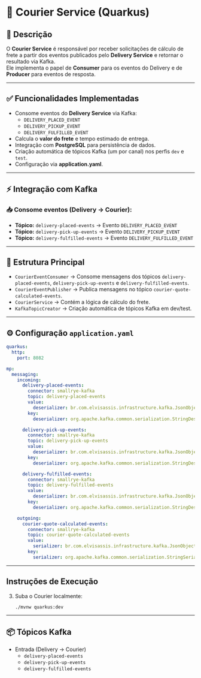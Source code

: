 # 🚚 Courier Service (Quarkus)

## 📖 Descrição
O **Courier Service** é responsável por receber solicitações de cálculo de frete a partir dos eventos publicados pelo **Delivery Service** e retornar o resultado via Kafka.  
Ele implementa o papel de **Consumer** para os eventos do Delivery e de **Producer** para eventos de resposta.

---

## ✅ Funcionalidades Implementadas

- Consome eventos do **Delivery Service** via Kafka:
    - `DELIVERY_PLACED_EVENT`
    - `DELIVERY_PICKUP_EVENT`
    - `DELIVERY_FULFILLED_EVENT`
- Calcula o **valor do frete** e tempo estimado de entrega.
- Integração com **PostgreSQL** para persistência de dados.
- Criação automática de tópicos Kafka (um por canal) nos perfis `dev` e `test`.
- Configuração via **application.yaml**.

---

## ⚡ Integração com Kafka

### 📥 Consome eventos (Delivery → Courier):
- **Tópico:** `delivery-placed-events` → Evento `DELIVERY_PLACED_EVENT`
- **Tópico:** `delivery-pick-up-events` → Evento `DELIVERY_PICKUP_EVENT`
- **Tópico:** `delivery-fulfilled-events` → Evento `DELIVERY_FULFILLED_EVENT`



---

## 📂 Estrutura Principal

- `CourierEventConsumer` → Consome mensagens dos tópicos `delivery-placed-events`, `delivery-pick-up-events` e `delivery-fulfilled-events`.
- `CourierEventPublisher` → Publica mensagens no tópico `courier-quote-calculated-events`.
- `CourierService` → Contém a lógica de cálculo do frete.
- `KafkaTopicCreator` → Criação automática de tópicos Kafka em dev/test.

---

## ⚙️ Configuração `application.yaml`

```yaml
quarkus:
  http:
    port: 8082

mp:
  messaging:
    incoming:
      delivery-placed-events:
        connector: smallrye-kafka
        topic: delivery-placed-events
        value:
          deserializer: br.com.elvisassis.infrastructure.kafka.JsonObjectDeserializer
        key:
          deserializer: org.apache.kafka.common.serialization.StringDeserializer

      delivery-pick-up-events:
        connector: smallrye-kafka
        topic: delivery-pick-up-events
        value:
          deserializer: br.com.elvisassis.infrastructure.kafka.JsonObjectDeserializer
        key:
          deserializer: org.apache.kafka.common.serialization.StringDeserializer

      delivery-fulfilled-events:
        connector: smallrye-kafka
        topic: delivery-fulfilled-events
        value:
          deserializer: br.com.elvisassis.infrastructure.kafka.JsonObjectDeserializer
        key:
          deserializer: org.apache.kafka.common.serialization.StringDeserializer

    outgoing:
      courier-quote-calculated-events:
        connector: smallrye-kafka
        topic: courier-quote-calculated-events
        value:
          serializer: br.com.elvisassis.infrastructure.kafka.JsonObjectSerializer
        key:
          serializer: org.apache.kafka.common.serialization.StringSerializer
```

---

## Instruções de Execução

3. Suba o Courier localmente:
   ```bash
   ./mvnw quarkus:dev
   ```

---

## 📦 Tópicos Kafka

- Entrada (Delivery → Courier)
    - `delivery-placed-events`
    - `delivery-pick-up-events`
    - `delivery-fulfilled-events`  
